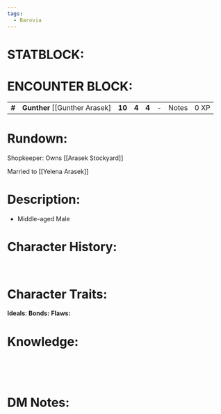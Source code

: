 ```yaml
---
tags:
  - Barovia
---
```

# **STATBLOCK:**

# **ENCOUNTER BLOCK:**

|        |                                  |        |       |       |     |       |      |
|--------|----------------------------------|--------|-------|-------|-----|-------|------|
| **\#** | **Gunther** \[\[Gunther Arasek\] | **10** | **4** | **4** | \-  | Notes | 0 XP |

# **Rundown:**

Shopkeeper: Owns [[Arasek Stockyard]]

Married to [[Yelena Arasek]]

# **Description:**

-   Middle-aged Male
 

# **Character History:**

 
 

# **Character Traits:** 

**Ideals**:
**Bonds:**
**Flaws:**
 
 # **Knowledge:**

 

 

# **DM Notes:**

 
